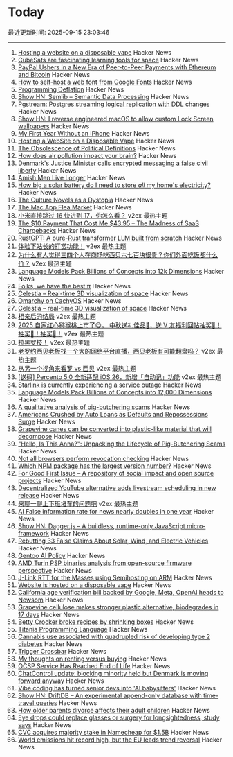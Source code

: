 # Today

最近更新时间: 2025-09-15 23:03:46

--- 
1. [Hosting a website on a disposable vape](https://bogdanthegeek.github.io/blog/projects/vapeserver/) Hacker News
2. [CubeSats are fascinating learning tools for space](https://www.jeffgeerling.com/blog/2025/cubesats-are-fascinating-learning-tools-space) Hacker News
3. [PayPal Ushers in a New Era of Peer-to-Peer Payments with Ethereum and Bitcoin](https://newsroom.paypal-corp.com/2025-09-15-PayPal-Ushers-in-a-New-Era-of-Peer-to-Peer-Payments,-Reimagining-How-Money-Moves-to-Anyone,-Anywhere) Hacker News
4. [How to self-host a web font from Google Fonts](https://blog.velocifyer.com/Posts/3,0,0,2025-8-13,+how+to+self+host+a+font+from+google+fonts.html) Hacker News
5. [Programming Deflation](https://tidyfirst.substack.com/p/programming-deflation) Hacker News
6. [Show HN: Semlib – Semantic Data Processing](https://github.com/anishathalye/semlib) Hacker News
7. [Pgstream: Postgres streaming logical replication with DDL changes](https://github.com/xataio/pgstream) Hacker News
8. [Show HN: I reverse engineered macOS to allow custom Lock Screen wallpapers](https://cindori.com/backdrop) Hacker News
9. [My First Year Without an iPhone](https://ktklp.substack.com/p/my-first-year-without-an-iphone) Hacker News
10. [Hosting a WebSite on a Disposable Vape](https://bogdanthegeek.github.io/blog/projects/vapeserver/) Hacker News
11. [The Obsolescence of Political Definitions](http://vmchale.com/static/serve/taxonomy.html) Hacker News
12. [How does air pollution impact your brain?](https://neurofrontiers.blog/how-does-air-pollution-impact-your-brain/) Hacker News
13. [Denmark's Justice Minister calls encrypted messaging a false civil liberty](https://mastodon.social/@chatcontrol/115204439983078498) Hacker News
14. [Amish Men Live Longer](https://plainanabaptistjournal.org/article/id/6590/) Hacker News
15. [How big a solar battery do I need to store *all* my home's electricity?](https://shkspr.mobi/blog/2025/09/how-big-a-solar-battery-do-i-need-to-store-all-my-homes-electricity/) Hacker News
16. [The Culture Novels as a Dystopia](https://www.boristhebrave.com/2025/09/14/the-culture-novels-as-a-dystopia/) Hacker News
17. [The Mac App Flea Market](https://blog.jim-nielsen.com/2025/mac-app-flea-market/) Hacker News
18. [小米直接跳过 16 快进到 17，你怎么看？](https://www.v2ex.com/t/1159259) v2ex 最热主题
19. [The $10 Payment That Cost Me $43.95 – The Madness of SaaS Chargebacks](https://medium.com/@citizenblr/the-10-payment-that-cost-me-43-95-the-madness-of-saas-chargebacks-5c308d5a49cc) Hacker News
20. [RustGPT: A pure-Rust transformer LLM built from scratch](https://github.com/tekaratzas/RustGPT) Hacker News
21. [体验下站长的打赏功能！](https://www.v2ex.com/t/1159335) v2ex 最热主题
22. [为什么有人觉得三四个人在商场吃西贝六七百块很贵？你们外面吃饭都什么价？](https://www.v2ex.com/t/1159326) v2ex 最热主题
23. [Language Models Pack Billions of Concepts into 12k Dimensions](https://nickyoder.com/johnson-lindenstrauss/) Hacker News
24. [Folks, we have the best π](https://lcamtuf.substack.com/p/folks-we-have-the-best) Hacker News
25. [Celestia – Real-time 3D visualization of space](https://celestiaproject.space/) Hacker News
26. [Omarchy on CachyOS](https://github.com/mroboff/omarchy-on-cachyos) Hacker News
27. [Celestia – real-time 3D visualization of space](https://celestiaproject.space/) Hacker News
28. [相亲后的结局](https://www.v2ex.com/t/1159267) v2ex 最热主题
29. [2025 自家红心猕猴桃上市了😋， 中秋送礼佳品🧺，送 V 友福利回帖抽奖🥝！抽奖🥝！抽奖🥝！](https://www.v2ex.com/t/1159224) v2ex 最热主题
30. [拉黑罗技！](https://www.v2ex.com/t/1159211) v2ex 最热主题
31. [老罗约西贝老板找一个大的网络平台直播，西贝老板有可能翻盘吗？](https://www.v2ex.com/t/1159210) v2ex 最热主题
32. [从另一个视角来看罗 vs 西贝](https://www.v2ex.com/t/1159194) v2ex 最热主题
33. [[送码] Percento 5.0 全新适配 iOS 26，新增「自动记」功能](https://www.v2ex.com/t/1159180) v2ex 最热主题
34. [Starlink is currently experiencing a service outage](https://www.starlink.com/) Hacker News
35. [Language Models Pack Billions of Concepts into 12,000 Dimensions](https://nickyoder.com/johnson-lindenstrauss/) Hacker News
36. [A qualitative analysis of pig-butchering scams](https://arxiv.org/abs/2503.20821) Hacker News
37. [Americans Crushed by Auto Loans as Defaults and Repossessions Surge](https://www.carscoops.com/2025/09/auto-loan-delinquencies-are-off-the-dial-and-even-prime-borrowers-are-struggling/) Hacker News
38. [Grapevine canes can be converted into plastic-like material that will decompose](https://www.sdstate.edu/news/2025/08/can-grapevines-help-slow-plastic-waste-problem) Hacker News
39. ["Hello, Is This Anna?": Unpacking the Lifecycle of Pig-Butchering Scams](https://arxiv.org/abs/2503.20821) Hacker News
40. [Not all browsers perform revocation checking](https://revoked-isrgrootx1.letsencrypt.org/) Hacker News
41. [Which NPM package has the largest version number?](https://adamhl.dev/blog/largest-number-in-npm-package/) Hacker News
42. [For Good First Issue – A repository of social impact and open source projects](https://forgoodfirstissue.github.com/) Hacker News
43. [Decentralized YouTube alternative adds livestream scheduling in new release](https://news.itsfoss.com/peertube-7-3/) Hacker News
44. [来聊一聊上下班堵车的问题吧](https://www.v2ex.com/t/1159188) v2ex 最热主题
45. [AI False information rate for news nearly doubles in one year](https://www.newsguardtech.com/ai-monitor/august-2025-ai-false-claim-monitor/) Hacker News
46. [Show HN: Dagger.js – A buildless, runtime-only JavaScript micro-framework](https://daggerjs.org) Hacker News
47. [Rebutting 33 False Claims About Solar, Wind, and Electric Vehicles](https://scholarship.law.columbia.edu/cgi/viewcontent.cgi?article=1218&context=sabin_climate_change) Hacker News
48. [Gentoo AI Policy](https://wiki.gentoo.org/wiki/Project:Council/AI_policy) Hacker News
49. [AMD Turin PSP binaries analysis from open-source firmware perspective](https://blog.3mdeb.com/2025/2025-09-11-gigabyte-mz33-ar1-blob-analysis/) Hacker News
50. [J-Link RTT for the Masses using Semihosting on ARM](https://bogdanthegeek.github.io/blog/insights/jlink-rtt-for-the-masses/) Hacker News
51. [Website is hosted on a disposable vape](http://ewaste.fka.wtf/) Hacker News
52. [California age verification bill backed by Google, Meta, OpenAI heads to Newsom](https://www.politico.com/news/2025/09/13/california-advances-effort-to-check-kids-ages-online-amid-safety-concerns-00563005) Hacker News
53. [Grapevine cellulose makes stronger plastic alternative, biodegrades in 17 days](https://www.sdstate.edu/news/2025/08/can-grapevines-help-slow-plastic-waste-problem) Hacker News
54. [Betty Crocker broke recipes by shrinking boxes](https://www.cubbyathome.com/boxed-cake-mix-sizes-have-shrunk-80045058) Hacker News
55. [Titania Programming Language](https://github.com/gingerBill/titania) Hacker News
56. [Cannabis use associated with quadrupled risk of developing type 2 diabetes](https://medicalxpress.com/news/2025-09-cannabis-quadrupled-diabetes-million-adults.html) Hacker News
57. [Trigger Crossbar](https://serd.es/2025/09/14/Trigger-crossbar.html) Hacker News
58. [My thoughts on renting versus buying](https://milesbarr.me/posts/my-thoughts-on-renting-versus-buying/) Hacker News
59. [OCSP Service Has Reached End of Life](https://letsencrypt.org/2025/08/06/ocsp-service-has-reached-end-of-life) Hacker News
60. [ChatControl update: blocking minority held but Denmark is moving forward anyway](https://disobey.net/@yawnbox/115203365485529363) Hacker News
61. [Vibe coding has turned senior devs into 'AI babysitters'](https://techcrunch.com/2025/09/14/vibe-coding-has-turned-senior-devs-into-ai-babysitters-but-they-say-its-worth-it/) Hacker News
62. [Show HN: DriftDB – An experimental append-only database with time-travel queries](https://github.com/DavidLiedle/DriftDB) Hacker News
63. [How older parents divorce affects their adult children](https://www.bbc.com/future/article/20250912-how-grey-divorce-affects-adult-children) Hacker News
64. [Eye drops could replace glasses or surgery for longsightedness, study says](https://www.theguardian.com/society/2025/sep/14/eye-drops-could-replace-glasses-surgery-longsighted-study) Hacker News
65. [CVC acquires majority stake in Namecheap for $1.5B](https://webhosting.today/2025/09/12/cvc-acquires-majority-stake-in-namecheap-for-1-5-billion/) Hacker News
66. [World emissions hit record high, but the EU leads trend reversal](https://joint-research-centre.ec.europa.eu/jrc-news-and-updates/world-emissions-hit-record-high-eu-leads-trend-reversal-2025-09-09_en) Hacker News
